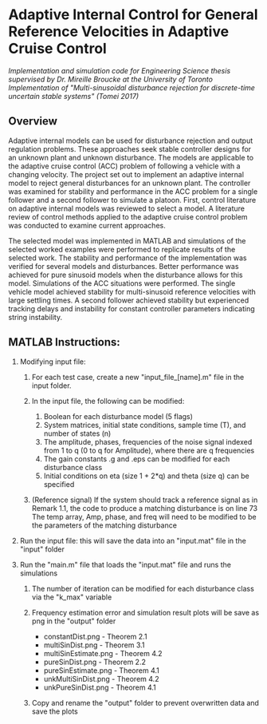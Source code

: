# Adaptive Internal Control for General Reference Velocities in Adaptive Cruise Control

*Implementation and simulation code for Engineering Science thesis supervised by Dr. Mireille Broucke at the University of Toronto*
*Implementation of "Multi-sinusoidal disturbance rejection for discrete-time uncertain stable systems" (Tomei 2017)*

## Overview
Adaptive internal models can be used for disturbance rejection and output regulation problems. These approaches seek stable controller designs for an unknown plant and unknown disturbance. The models are applicable to the adaptive cruise control (ACC) problem of following a vehicle with a changing velocity. The project set out to implement an adaptive internal model to reject general disturbances for an unknown plant. The controller was examined for stability and performance in the ACC problem for a single follower and a second follower to simulate a platoon. First, control literature on adaptive internal models was reviewed to select a model. A literature review of control methods applied to the adaptive cruise control problem was conducted to examine current approaches. 

The selected model was implemented in MATLAB and simulations of the selected worked examples were performed to replicate results of the selected work. The stability and performance of the implementation was verified for several models and disturbances. Better performance was achieved for pure sinusoid models when the disturbance allows for this model. Simulations of the ACC situations were performed. The single vehicle model achieved stability for multi-sinusoid reference velocities with large settling times. A second follower achieved stability but experienced tracking delays and instability for constant controller parameters indicating string instability.


## MATLAB Instructions:

1. Modifying input file:

	1. For each test case, create a new "input_file_[name].m" file in the input folder.

	2. In the input file, the following can be modified:
		1. Boolean for each disturbance model (5 flags)
		2. System matrices, initial state conditions, sample time (T), and number of states (n)
		3. The amplitude, phases, frequencies of the noise signal indexed from 1 to q (0 to q for Amplitude), where there are q frequencies
		4. The gain constants .g and .eps can be modified for each disturbance class
		5. Initial conditions on eta (size 1 + 2*q) and theta (size q) can be specified

	3. (Reference signal) If the system should track a reference signal as in Remark 1.1, the code to produce a matching disturbance is on line 73
		The temp array, Amp, phase, and freq will need to be modified to be the parameters of the matching disturbance

2. Run the input file: this will save the data into an "input.mat" file in the "input" folder

3. Run the "main.m" file that loads the "input.mat" file and runs the simulations

	1. The number of iteration can be modified for each disturbance class via the "k_max" variable

	2. Frequency estimation error and simulation result plots will be save as png in the "output" folder
		* constantDist.png 		- Theorem 2.1
		* multiSinDist.png		- Theorem 3.1
		* multiSinEstimate.png		- Theorem 4.2
		* pureSinDist.png		- Theorem 2.2
		* pureSinEstimate.png		- Theorem 4.1
		* unkMultiSinDist.png		- Theorem 4.2
		* unkPureSinDist.png		- Theorem 4.1

	3. Copy and rename the "output" folder to prevent overwritten data and save the plots
